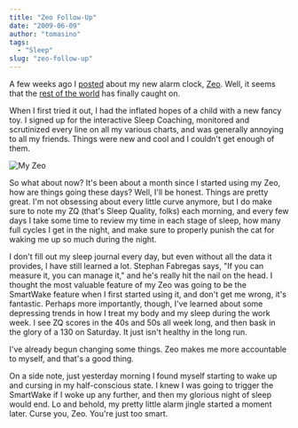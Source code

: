 ```yaml
---
title: "Zeo Follow-Up"
date: "2009-06-09"
author: "tomasino"
tags:
  - "Sleep"
slug: "zeo-follow-up"
---
```


A few weeks ago I [posted][] about my new alarm clock, [Zeo][]. Well, it
seems that the [rest of the world][] has finally caught on.

When I first tried it out, I had the inflated hopes of a child with a
new fancy toy. I signed up for the interactive Sleep Coaching, monitored
and scrutinized every line on all my various charts, and was generally
annoying to all my friends. Things were new and cool and I couldn't get
enough of them.

![My Zeo][]

So what about now? It's been about a month since I started using my Zeo,
how are things going these days? Well, I'll be honest. Things are pretty
great. I'm not obsessing about every little curve anymore, but I do make
sure to note my ZQ (that's Sleep Quality, folks) each morning, and every
few days I take some time to review my time in each stage of sleep, how
many full cycles I get in the night, and make sure to properly punish
the cat for waking me up so much during the night.

I don't fill out my sleep journal every day, but even without all the
data it provides, I have still learned a lot. Stephan Fabregas says, "If
you can measure it, you can manage it," and he's really hit the nail on
the head. I thought the most valuable feature of my Zeo was going to be
the SmartWake feature when I first started using it, and don't get me
wrong, it's fantastic. Perhaps more importantly, though, I've learned
about some depressing trends in how I treat my body and my sleep during
the work week. I see ZQ scores in the 40s and 50s all week long, and
then bask in the glory of a 130 on Saturday. It just isn't healthy in
the long run.

I've already begun changing some things. Zeo makes me more accountable
to myself, and that's a good thing.

On a side note, just yesterday morning I found myself starting to wake
up and cursing in my half-conscious state. I knew I was going to trigger
the SmartWake if I woke up any further, and then my glorious night of
sleep would end. Lo and behold, my pretty little alarm jingle started a
moment later. Curse you, Zeo. You're just too smart.

  [posted]: https://blog.tomasino.org/?p=328
  [Zeo]: https://www.myzeo.com
  [rest of the world]: https://bit.ly/Z1zBa
  [My Zeo]: https://blog.tomasino.org/images/zeo_layers.jpg
